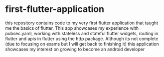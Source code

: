 # first-flutter-application

this repository contains code to my very first flutter application that taught me the basics of flutter, This app showcases my experience with pubsec.yaml, working with stateless and stateful flutter widgets, routing in flutter and apis in flutter using the http package. Although its not complete (due to focusing on exams but I will get back to finishing it) this application showcases my interest on growing to become an android developer
